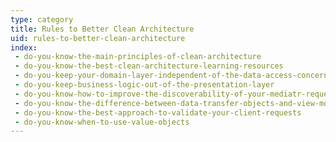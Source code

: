 ```yaml
---
type: category
title: Rules to Better Clean Architecture
uid: rules-to-better-clean-architecture
index:
 - do-you-know-the-main-principles-of-clean-architecture
 - do-you-know-the-best-clean-architecture-learning-resources
 - do-you-keep-your-domain-layer-independent-of-the-data-access-concerns
 - do-you-keep-business-logic-out-of-the-presentation-layer
 - do-you-know-how-to-improve-the-discoverability-of-your-mediatr-requests
 - do-you-know-the-difference-between-data-transfer-objects-and-view-models
 - do-you-know-the-best-approach-to-validate-your-client-requests
 - do-you-know-when-to-use-value-objects
---
```




